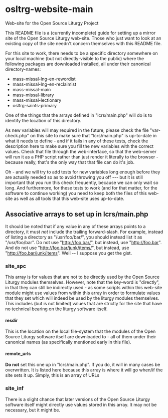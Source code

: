 # osltrg-website-main
Web-site for the Open Source Liturgy Project

This README file is a (currently incomplete) guide for setting
up a mirror site of the Open Source Liturgy web-site.
Those who just want to look at an existing copy of the
site needn't concern themselves with this README file.

For this site to work, there needs to be a specific directory
somewhere on your local machine (but not directly-visible
to the public) where the following packages
are downloaded installed, all under their canonical directory-names:

  * mass-missal-lng-en-rewordist
  * mass-missal-lng-en-reclaimist
  * mass-missal-main
  * mass-missal-library
  * mass-missal-lectionary
  * osltrg-saints-primary

One of the things that the arrays defined in "lcrs/main.php" will do
is to identify the location of this directory.

As new variables will may required in the future,
please check the file "var-check.php" on this site to make sure
that "lcrs/main.php" is up-to-date in what it
needs to define - and if it fails in any of
these tests, check the description here to
make sure you fill the new variables with
the correct values.
Check that file through the web-interface,
so that the web-server will run it as a PHP
script rather than just render it literally
to the browser - because really, that's the
only way that that file can do it's job.

Oh - and we will try to add tests for
new variables long enough before they
are actually needed so as to avoid throwing
you off --- but it is still important that
you run this check frequently, because we
can only wait so long.
And furthermore, for these tests to work
(and for that matter, for the software to
continue working) you need
to keep both the files of this web-site
as well as all tools that this web-site uses
up-to-date.

## Associative arrays to set up in lcrs/main.php
It should be noted that if any value in any of these arrays
points to a directory, it must _not_ include the trailing
forward-slash. For example, instead of listing a directory as
"/usr/foo/bar/", you should instead list it as "/usr/foo/bar".
Do not use "http://foo.bar/", but instead, use "http://foo.bar".
And do not use "http://foo.bar/junk/items/", but instead,
use "http://foo.bar/junk/items".
Well -- I suppose you get the gist.

### site_spc
This array is for values that are not to be directly used
by the Open Source Liturgy modules themselves.
However, note that the key-word is "directly",
in that they can still be indirectly used -
as some scripts within this web-site module might
use values from within this array in order to formulate
values that they set which will indeed be used by
the liturgy modules themselves.
This includes (but is not limited) values that are strictly for
the site that have no technical bearing on the liturgy software
itself.

#### resdir
This is the location on the local file-system that the modules
of the Open Source Liturgy software itself are downloaded to -
all of them under their canonical names (as specifically
mentioned early in this file).

#### remote_urls
__Do not__ set this one up in "lcrs/main.php".
If you do, it will in many cases be overwritten.
It is listed here because this array is where
it will go when/if the site sets it up.
Simply, this is an array of URLs

### site_inf
There is a slight chance that later
versions of the Open Source Liturgy software itself might
directly use values stored in this array.
It may not be necessary, but it might be.

